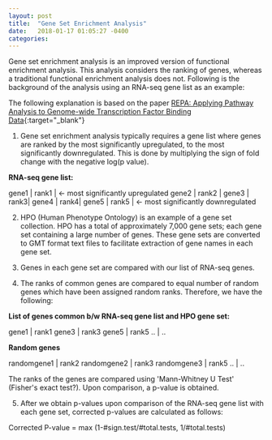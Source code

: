 ```yaml
---
layout: post
title:  "Gene Set Enrichment Analysis"
date:   2018-01-17 01:05:27 -0400
categories: 
---
```

Gene set enrichment analysis is an improved version of functional enrichment analysis. This analysis considers the ranking of genes, whereas a traditional functional enrichment analysis does not. Following is the background of the analysis using an RNA-seq gene list as an example:

The following explanation is based on the paper [REPA: Applying Pathway Analysis to Genome-wide Transcription Factor Binding Data](https://ieeexplore.ieee.org/document/7152849/){:target="_blank"}

1. Gene set enrichment analysis typically requires a gene list where genes are ranked by the most significantly upregulated, to the most significantly downregulated. This is done by multiplying the sign of fold change with the negative log(p value).

**RNA-seq gene list:**

gene1 |   rank1   | <- most significantly upregulated
gene2 |   rank2	|
gene3 |   rank3|
gene4 |   rank4|
gene5 |   rank5  |  <- most significantly downregulated

2. HPO (Human Phenotype Ontology) is an example of a gene set collection. HPO has a total of approximately 7,000 gene sets; each gene set containing a large number of genes. These gene sets are converted to GMT format text files to facilitate extraction of gene names in each gene set.

3.  Genes in each gene set are compared with our list of RNA-seq genes.

4. The ranks of common genes are compared to equal number of random genes which have been assigned random ranks. Therefore, we have the following: 


**List of genes common b/w RNA-seq gene list and HPO gene set:**

gene1 |   rank1
gene3 |   rank3
gene5 |   rank5
..    |    ..

**Random genes**

randomgene1  |  rank2
randomgene2  |  rank3
randomgene3  |  rank5
..           |    ..

The ranks of the genes are compared using 'Mann-Whitney U Test' (Fisher's exact test?). Upon comparison, a p-value is obtained.

5. After we obtain p-values upon comparison of the RNA-seq gene list with each gene set, corrected p-values are calculated as follows:

Corrected P-value =  max (1-#sign.test/#total.tests, 1/#total.tests)
